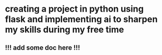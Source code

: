 # creating a project in python using flask and implementing ai to sharpen my skills during my free time

## !!! add some doc here !!!

